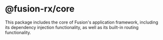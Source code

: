 # @fusion-rx/core

This package includes the core of Fusion's application framework,
including its dependency injection functionality, as well as its
built-in routing functionality.
